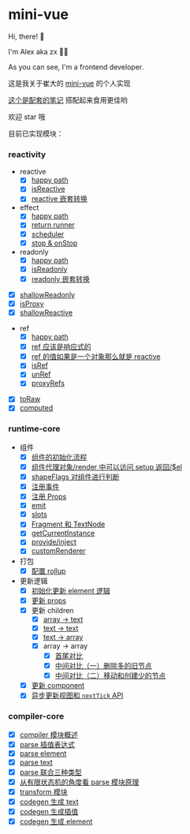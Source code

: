# mini-vue

Hi, there! 👋

I'm Alex aka zx 👨‍💻

As you can see, I'm a frontend developer.

这是我关于崔大的 [mini-vue](https://github.com/cuixiaorui/mini-vue) 的个人实现

[这个是配套的笔记](https://github.com/zx-projects/mini-vue-docs) 搭配起来食用更佳哟

欢迎 star 哦

目前已实现模块：

### reactivity

- reactive
  - [x] [happy path](https://github.com/zx-projects/mini-vue-docs/blob/main/docs/1.%E5%AE%9E%E7%8E%B0%20effect%20%26%20reactive%20%26%20%E4%BE%9D%E8%B5%96%E6%94%B6%E9%9B%86%20%26%20%E8%A7%A6%E5%8F%91%E4%BE%9D%E8%B5%96.md#21-%E7%BC%96%E5%86%99%E4%B8%80%E4%B8%AA%E5%8D%95%E5%85%83%E6%B5%8B%E8%AF%95)
  - [x] [isReactive](https://github.com/zx-projects/mini-vue-docs/blob/main/docs/6.%20%E5%AE%9E%E7%8E%B0%20isReactive%20%E5%92%8C%20isReadonly.md#1-isreactive-%E6%B5%8B%E8%AF%95%E6%A0%B7%E4%BE%8B)
  - [x] [reactive 嵌套转换](https://github.com/zx-projects/mini-vue-docs/blob/main/docs/7.%20%E5%AE%9E%E7%8E%B0%20reactive%20%E5%92%8C%20readonly%20%E7%9A%84%E5%B5%8C%E5%A5%97%E8%BD%AC%E6%8D%A2.md#1-reactive-%E5%B5%8C%E5%A5%97%E8%BD%AC%E6%8D%A2%E5%8D%95%E5%85%83%E6%B5%8B%E8%AF%95)
- effect
  - [x] [happy path](https://github.com/zx-projects/mini-vue-docs/blob/main/docs/1.%E5%AE%9E%E7%8E%B0%20effect%20%26%20reactive%20%26%20%E4%BE%9D%E8%B5%96%E6%94%B6%E9%9B%86%20%26%20%E8%A7%A6%E5%8F%91%E4%BE%9D%E8%B5%96.md#1-%E7%BC%96%E5%86%99%E5%8D%95%E5%85%83%E6%B5%8B%E8%AF%95)
  - [x] [return runner](https://github.com/zx-projects/mini-vue-docs/blob/main/docs/2.%20%E5%AE%9E%E7%8E%B0%20effect%20%E8%BF%94%E5%9B%9E%20runner.md#1-%E6%B5%8B%E8%AF%95%E6%A0%B7%E4%BE%8B)
  - [x] [scheduler](https://github.com/zx-projects/mini-vue-docs/blob/main/docs/3.%20%E5%AE%9E%E7%8E%B0%20effect%20%E7%9A%84%20scheduler%20%E5%8A%9F%E8%83%BD.md#1-%E6%B5%8B%E8%AF%95%E6%A0%B7%E4%BE%8B)
  - [x] [stop & onStop](https://github.com/zx-projects/mini-vue-docs/blob/main/docs/4.%20%E5%AE%9E%E7%8E%B0%20effect%20%E7%9A%84%20stop%20%E5%8A%9F%E8%83%BD.md#1-stop-%E7%9A%84%E6%B5%8B%E8%AF%95%E6%A0%B7%E4%BE%8B)
- readonly
  - [x] [happy path](https://github.com/zx-projects/mini-vue-docs/blob/main/docs/5.%20%E5%AE%9E%E7%8E%B0%20readonly%20%E5%8A%9F%E8%83%BD.md#1-happy-path-%E5%8D%95%E5%85%83%E6%B5%8B%E8%AF%95)
  - [x] [isReadonly](https://github.com/zx-projects/mini-vue-docs/blob/main/docs/6.%20%E5%AE%9E%E7%8E%B0%20isReactive%20%E5%92%8C%20isReadonly.md#3-isreadonly-%E6%B5%8B%E8%AF%95%E6%A0%B7%E4%BE%8B)
  - [x] [readonly 嵌套转换](https://github.com/zx-projects/mini-vue-docs/blob/main/docs/7.%20%E5%AE%9E%E7%8E%B0%20reactive%20%E5%92%8C%20readonly%20%E7%9A%84%E5%B5%8C%E5%A5%97%E8%BD%AC%E6%8D%A2.md#3-readonly-%E5%B5%8C%E5%A5%97%E6%B5%8B%E8%AF%95%E6%A0%B7%E4%BE%8B)
- [x] [shallowReadonly](https://github.com/zx-projects/mini-vue-docs/blob/main/docs/8.%20%E5%AE%9E%E7%8E%B0%20shallowReadonly.md)
- [x] [isProxy](https://github.com/zx-projects/mini-vue-docs/blob/main/docs/9.%20%E5%AE%9E%E7%8E%B0%20isProxy.md)
- [x] [shallowReactive](https://github.com/zx-projects/mini-vue-docs/blob/main/docs/10.%20%E5%AE%9E%E7%8E%B0%20shallowReactive.md)
- ref
  - [x] [happy path](https://github.com/zx-projects/mini-vue-docs/blob/main/docs/11.%20%E5%AE%9E%E7%8E%B0%20ref.md#1-happy-path)
  - [x] [ref 应该是响应式的](https://github.com/zx-projects/mini-vue-docs/blob/main/docs/11.%20%E5%AE%9E%E7%8E%B0%20ref.md#2-ref-%E5%BA%94%E8%AF%A5%E6%98%AF%E5%93%8D%E5%BA%94%E5%BC%8F)
  - [x] [ref 的值如果是一个对象那么就是 reactive](https://github.com/zx-projects/mini-vue-docs/blob/main/docs/11.%20%E5%AE%9E%E7%8E%B0%20ref.md#3-%E5%B5%8C%E5%A5%97-prop-%E5%BA%94%E8%AF%A5%E6%98%AF-reactive-%E7%9A%84)
  - [x] [isRef](https://github.com/zx-projects/mini-vue-docs/blob/main/docs/13.%20%E5%AE%9E%E7%8E%B0%20isRef%20%E5%92%8C%20unRef.md#1-isref)
  - [x] [unRef](https://github.com/zx-projects/mini-vue-docs/blob/main/docs/13.%20%E5%AE%9E%E7%8E%B0%20isRef%20%E5%92%8C%20unRef.md#2-unref)
  - [x] [proxyRefs](https://github.com/zx-projects/mini-vue-docs/blob/main/docs/14.%20%E5%AE%9E%E7%8E%B0%20proxyRefs.md)
- [x] [toRaw](https://github.com/zx-projects/mini-vue-docs/blob/main/docs/12.%20%E5%AE%9E%E7%8E%B0%20toRaw.md)
- [x] [computed](https://github.com/zx-projects/mini-vue-docs/blob/main/docs/15.%20%E5%AE%9E%E7%8E%B0%20computed.md)

### runtime-core

- 组件
  - [x] [组件的初始化流程](https://github.com/zx-projects/mini-vue-docs/blob/main/docs/16.%20%E7%BB%84%E4%BB%B6%E7%9A%84%E5%88%9D%E5%A7%8B%E5%8C%96%E6%B5%81%E7%A8%8B.md)
  - [x] [组件代理对象/render 中可以访问 setup 返回/\$el](https://github.com/zx-projects/mini-vue-docs/blob/main/docs/18.%20%E7%BB%84%E4%BB%B6%E7%9A%84%E4%BB%A3%E7%90%86%E5%AF%B9%E8%B1%A1.md)
  - [x] [shapeFlags 对组件进行判断](https://github.com/zx-projects/mini-vue-docs/blob/main/docs/19.%20%E5%AE%9E%E7%8E%B0%20shapeFlags.md)
  - [x] [注册事件](https://github.com/zx-projects/mini-vue-docs/blob/main/docs/20.%20%E5%AE%9E%E7%8E%B0%E6%B3%A8%E5%86%8C%E4%BA%8B%E4%BB%B6%E5%8A%9F%E8%83%BD.md)
  - [x] [注册 Props](https://github.com/zx-projects/mini-vue-docs/blob/main/docs/21.%20%E5%AE%9E%E7%8E%B0%E7%BB%84%E4%BB%B6%E7%9A%84%20props%20%E5%8A%9F%E8%83%BD.md)
  - [x] [emit](https://github.com/zx-projects/mini-vue-docs/blob/main/docs/22.%20%E5%AE%9E%E7%8E%B0%E7%BB%84%E4%BB%B6%E7%9A%84%20emit%20%E5%8A%9F%E8%83%BD.md)
  - [x] [slots](https://github.com/zx-projects/mini-vue-docs/blob/main/docs/23.%20%E5%AE%9E%E7%8E%B0%E7%BB%84%E4%BB%B6%E7%9A%84%20slot%20%E5%8A%9F%E8%83%BD.md)
  - [x] [Fragment 和 TextNode](https://github.com/zx-projects/mini-vue-docs/blob/main/docs/24.%20%E5%AE%9E%E7%8E%B0%20Fragment%20%E5%92%8C%20Text%20%E8%8A%82%E7%82%B9.md)
  - [x] [getCurrentInstance](https://github.com/zx-projects/mini-vue-docs/blob/main/docs/25.%20%E5%AE%9E%E7%8E%B0%20getCurrentInstance.md)
  - [x] [provide/inject](https://github.com/zx-projects/mini-vue-docs/blob/main/docs/26.%20%E5%AE%9E%E7%8E%B0%20provide%20%E5%92%8C%20inject.md)
  - [x] [customRenderer](https://github.com/zx-projects/mini-vue-docs/blob/main/docs/27.%20%E5%AE%9E%E7%8E%B0%20customRenderer.md)
- 打包
  - [x] [配置 rollup](https://github.com/zx-projects/mini-vue-docs/blob/main/docs/17.%20%E9%85%8D%E7%BD%AE%20rollup.md)
- 更新逻辑
  - [x] [初始化更新 element 逻辑](https://github.com/zx-projects/mini-vue-docs/blob/main/docs/28.%20%E5%88%9D%E5%A7%8B%E5%8C%96%20element%20%E6%9B%B4%E6%96%B0%E6%B5%81%E7%A8%8B.md)
  - [x] [更新 props](https://github.com/zx-projects/mini-vue-docs/blob/main/docs/29.%20%E6%9B%B4%E6%96%B0%20props.md)
  - [x] 更新 children
    - [x] [array -> text](https://github.com/zx-projects/mini-vue-docs/blob/main/docs/30.%20%E6%9B%B4%E6%96%B0%20children%EF%BC%88%E4%B8%80%EF%BC%89.md#21-array--text)
    - [x] [text -> text](https://github.com/zx-projects/mini-vue-docs/blob/main/docs/30.%20%E6%9B%B4%E6%96%B0%20children%EF%BC%88%E4%B8%80%EF%BC%89.md#22-text--newtext)
    - [x] [text -> array](https://github.com/zx-projects/mini-vue-docs/blob/main/docs/30.%20%E6%9B%B4%E6%96%B0%20children%EF%BC%88%E4%B8%80%EF%BC%89.md#23-text--array)
    - [x] array -> array
      - [x] [首尾对比](https://github.com/zx-projects/mini-vue-docs/blob/main/docs/31.%20%E6%9B%B4%E6%96%B0%20children%EF%BC%88%E4%BA%8C%EF%BC%89.md)
      - [x] [中间对比（一）删除多的旧节点](https://github.com/zx-projects/mini-vue-docs/blob/main/docs/32.%20%E6%9B%B4%E6%96%B0%20children%EF%BC%88%E4%B8%89%EF%BC%89.md)
      - [x] [中间对比（二）移动和创建少的节点](https://github.com/zx-projects/mini-vue-docs/blob/main/docs/33.%20%E6%9B%B4%E6%96%B0%20children%EF%BC%88%E5%9B%9B%EF%BC%89.md)
  - [x] [更新 component](https://github.com/zx-projects/mini-vue-docs/blob/main/docs/34.%20%E6%9B%B4%E6%96%B0%20component.md)
  - [x] [异步更新视图和 `nextTick` API](https://github.com/zx-projects/mini-vue-docs/blob/main/docs/35.%20%E8%A7%86%E5%9B%BE%E5%BC%82%E6%AD%A5%E6%9B%B4%E6%96%B0%20%26%26%20nextTick%20API.md)

### compiler-core

- [x] [compiler 模块概述](https://github.com/zx-projects/mini-vue-docs/blob/main/docs/36.%20%E7%BC%96%E8%AF%91%E6%A8%A1%E5%9D%97%E6%A6%82%E8%BF%B0.md)
- [x] [parse 插值表达式](https://github.com/zx-projects/mini-vue-docs/blob/main/docs/37.%20%E5%AE%9E%E7%8E%B0%E8%A7%A3%E6%9E%90%E6%8F%92%E5%80%BC%E8%A1%A8%E8%BE%BE%E5%BC%8F.md)
- [x] [parse element](https://github.com/zx-projects/mini-vue-docs/blob/main/docs/38.%20%E5%AE%9E%E7%8E%B0%E8%A7%A3%E6%9E%90%20element%20%E6%A0%87%E7%AD%BE.md)
- [x] [parse text](https://github.com/zx-projects/mini-vue-docs/blob/main/docs/39.%20%E5%AE%9E%E7%8E%B0%E8%A7%A3%E6%9E%90%20text.md)
- [x] [parse 联合三种类型](https://github.com/zx-projects/mini-vue-docs/blob/main/docs/40.%20%E4%B8%89%E7%A7%8D%E7%B1%BB%E5%9E%8B%E8%81%94%E5%90%88%E8%A7%A3%E6%9E%90.md)
- [x] [从有限状态机的角度看 parse 模块原理](https://github.com/zx-projects/mini-vue-docs/blob/main/docs/41.%20%E4%BB%8E%E6%9C%89%E9%99%90%E7%8A%B6%E6%80%81%E6%9C%BA%E7%9A%84%E8%A7%92%E5%BA%A6%E7%9C%8B%20parse%20%E5%8E%9F%E7%90%86.md)
- [x] [transform 模块](https://github.com/zx-projects/mini-vue-docs/blob/main/docs/42.%20transform%20%E6%A8%A1%E5%9D%97.md)
- [x] [codegen 生成 text](https://github.com/zx-projects/mini-vue-docs/blob/main/docs/43.%20codegen%20%E7%94%9F%E6%88%90%20text.md)
- [x] [codegen 生成插值](https://github.com/zx-projects/mini-vue-docs/blob/main/docs/44.%20codegen%20%E7%94%9F%E6%88%90%E6%8F%92%E5%80%BC%E7%B1%BB%E5%9E%8B.md)
- [x] [codegen 生成 element](https://github.com/zx-projects/mini-vue-docs/blob/main/docs/45.%20codegen%20%E7%94%9F%E6%88%90%20element.md)
